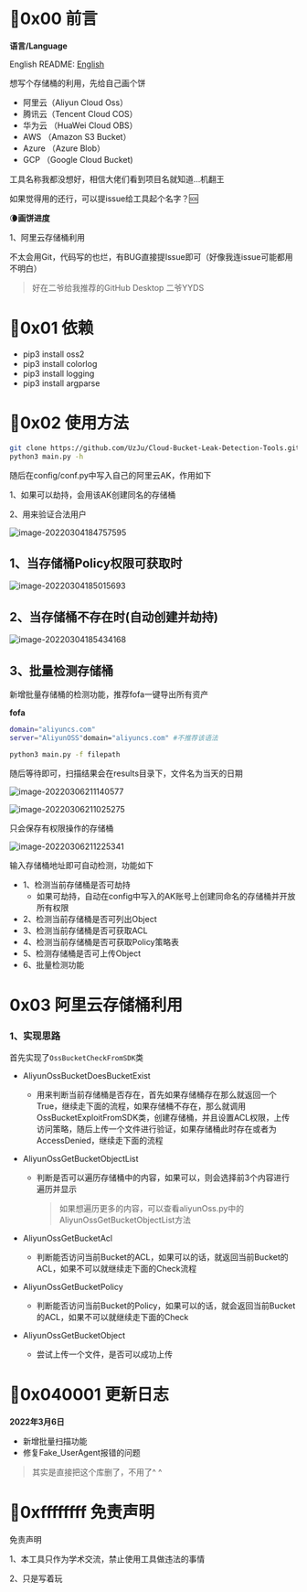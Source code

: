 # :rooster:0x00 前言

**语言/Language**

English README: [English](README.en)

想写个存储桶的利用，先给自己画个饼

+ 阿里云（Aliyun Cloud Oss）
+ 腾讯云（Tencent Cloud COS）
+ 华为云 （HuaWei Cloud OBS）
+ AWS （Amazon S3 Bucket）
+ Azure （Azure Blob）
+ GCP （Google Cloud Bucket)

工具名称我都没想好，相信大佬们看到项目名就知道...机翻王

如果觉得用的还行，可以提issue给工具起个名字？:sos:

:waning_crescent_moon:**画饼进度**

1、阿里云存储桶利用

不太会用Git，代码写的也烂，有BUG直接提Issue即可（好像我连issue可能都用不明白）

> 好在二爷给我推荐的GitHub Desktop 二爷YYDS

# :pill:0x01 依赖

+ pip3 install oss2
+ pip3 install colorlog
+ pip3 install logging
+ pip3 install argparse

# :gun:0x02 使用方法

```bash
git clone https://github.com/UzJu/Cloud-Bucket-Leak-Detection-Tools.git
python3 main.py -h
```

随后在config/conf.py中写入自己的阿里云AK，作用如下

1、如果可以劫持，会用该AK创建同名的存储桶

2、用来验证合法用户

![image-20220304184757595](https://uzjumakdown-1256190082.cos.ap-guangzhou.myqcloud.com/UzJuMarkDownImageimage-20220304184757595.png)

## 1、当存储桶Policy权限可获取时

![image-20220304185015693](https://uzjumakdown-1256190082.cos.ap-guangzhou.myqcloud.com/UzJuMarkDownImageimage-20220304185015693.png)

## 2、当存储桶不存在时(自动创建并劫持)

![image-20220304185434168](https://uzjumakdown-1256190082.cos.ap-guangzhou.myqcloud.com/UzJuMarkDownImageimage-20220304185434168.png)

## 3、批量检测存储桶

新增批量存储桶的检测功能，推荐fofa一键导出所有资产

**fofa**

```bash
domain="aliyuncs.com"
server="AliyunOSS"domain="aliyuncs.com" #不推荐该语法
```

```bash
python3 main.py -f filepath
```

随后等待即可，扫描结果会在results目录下，文件名为当天的日期

![image-20220306211140577](https://uzjumakdown-1256190082.cos.ap-guangzhou.myqcloud.com/UzJuMarkDownImageimage-20220306211140577.png)

![image-20220306211025275](https://uzjumakdown-1256190082.cos.ap-guangzhou.myqcloud.com/UzJuMarkDownImageimage-20220306211025275.png)

只会保存有权限操作的存储桶

![image-20220306211225341](https://uzjumakdown-1256190082.cos.ap-guangzhou.myqcloud.com/UzJuMarkDownImageimage-20220306211225341.png)

输入存储桶地址即可自动检测，功能如下

+ 1、检测当前存储桶是否可劫持
  + 如果可劫持，自动在config中写入的AK账号上创建同命名的存储桶并开放所有权限
+ 2、检测当前存储桶是否可列出Object
+ 3、检测当前存储桶是否可获取ACL
+ 4、检测当前存储桶是否可获取Policy策略表
+ 5、检测存储桶是否可上传Object
+ 6、批量检测功能

# 0x03 阿里云存储桶利用

### 1、实现思路

首先实现了`OssBucketCheckFromSDK`类

+ AliyunOssBucketDoesBucketExist

  + 用来判断当前存储桶是否存在，首先如果存储桶存在那么就返回一个True，继续走下面的流程，如果存储桶不存在，那么就调用OssBucketExploitFromSDK类，创建存储桶，并且设置ACL权限，上传访问策略，随后上传一个文件进行验证，如果存储桶此时存在或者为AccessDenied，继续走下面的流程

+ AliyunOssGetBucketObjectList

  + 判断是否可以遍历存储桶中的内容，如果可以，则会选择前3个内容进行遍历并显示

    > 如果想遍历更多的内容，可以查看aliyunOss.py中的AliyunOssGetBucketObjectList方法

+ AliyunOssGetBucketAcl

  + 判断能否访问当前Bucket的ACL，如果可以的话，就返回当前Bucket的ACL，如果不可以就继续走下面的Check流程

+ AliyunOssGetBucketPolicy

  + 判断能否访问当前Bucket的Policy，如果可以的话，就会返回当前Bucket的ACL，如果不可以就继续走下面的Check

+ AliyunOssGetBucketObject

  + 尝试上传一个文件，是否可以成功上传



# :older_man:0x040001 更新日志

**2022年3月6日**

+ 新增批量扫描功能
+ 修复Fake_UserAgent报错的问题

> 其实是直接把这个库删了，不用了^ ^

# :cop:0xffffffff 免责声明

免责声明

1、本工具只作为学术交流，禁止使用工具做违法的事情

2、只是写着玩
